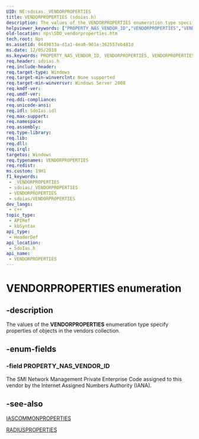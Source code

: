```yaml
---
UID: NE:sdoias._VENDORPROPERTIES
title: VENDORPROPERTIES (sdoias.h)
description: The values of the VENDORPROPERTIES enumeration type specify properties of objects in the vendors collection.
helpviewer_keywords: ["PROPERTY_NAS_VENDOR_ID","VENDORPROPERTIES","VENDORPROPERTIES enumeration [Network Policy Server]","_sdo_vendorproperties","nps.SDO_vendorproperties","sdo.vendorproperties","sdoias/PROPERTY_NAS_VENDOR_ID","sdoias/VENDORPROPERTIES"]
old-location: nps\SDO_vendorproperties.htm
tech.root: Nps
ms.assetid: 0449833a-d1a1-4ea0-901e-362557eb481d
ms.date: 12/05/2018
ms.keywords: PROPERTY_NAS_VENDOR_ID, VENDORPROPERTIES, VENDORPROPERTIES enumeration [Network Policy Server], _sdo_vendorproperties, nps.SDO_vendorproperties, sdo.vendorproperties, sdoias/PROPERTY_NAS_VENDOR_ID, sdoias/VENDORPROPERTIES
req.header: sdoias.h
req.include-header: 
req.target-type: Windows
req.target-min-winverclnt: None supported
req.target-min-winversvr: Windows Server 2008
req.kmdf-ver: 
req.umdf-ver: 
req.ddi-compliance: 
req.unicode-ansi: 
req.idl: SdoIas.idl
req.max-support: 
req.namespace: 
req.assembly: 
req.type-library: 
req.lib: 
req.dll: 
req.irql: 
targetos: Windows
req.typenames: VENDORPROPERTIES
req.redist: 
ms.custom: 19H1
f1_keywords:
 - _VENDORPROPERTIES
 - sdoias/_VENDORPROPERTIES
 - VENDORPROPERTIES
 - sdoias/VENDORPROPERTIES
dev_langs:
 - c++
topic_type:
 - APIRef
 - kbSyntax
api_type:
 - HeaderDef
api_location:
 - SdoIas.h
api_name:
 - VENDORPROPERTIES
---
```


# VENDORPROPERTIES enumeration


## -description

The values of the 
<b>VENDORPROPERTIES</b> enumeration type specify properties of objects in the vendors collection.

## -enum-fields

### -field PROPERTY_NAS_VENDOR_ID

The SMI Network Management Private Enterprise Code assigned to this vendor by the Internet Assigned Numbers Authority (IANA).

## -see-also

<a href="https://docs.microsoft.com/windows/desktop/api/sdoias/ne-sdoias-iascommonproperties">IASCOMMONPROPERTIES</a>



<a href="https://docs.microsoft.com/windows/desktop/api/sdoias/ne-sdoias-radiusproperties">RADIUSPROPERTIES</a>

